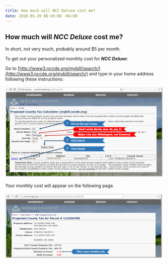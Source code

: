 ```yaml
---
title: How much will NCC Deluxe cost me?
date: 2018-05-20 06:43:00 -04:00
---
```


## How much will ***NCC Deluxe*** cost me?

In short, not very much, probably around $5 per month.

To get out your personalized monthly cost for ***NCC Deluxe***:

Go to [http://www3.nccde.org/mybill/search/](http://www3.nccde.org/mybill/search/) and type in your home address following these instructions:

![mybill-tool-1.png](/uploads/mybill-tool-1.png)

Your monthly cost will appear on the following page.

![mybill-tool-2.png](/uploads/mybill-tool-2.png)